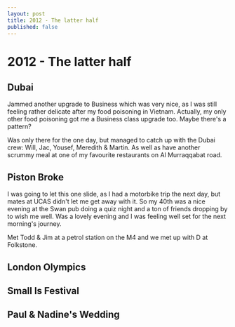 ```yaml
---
layout: post
title: 2012 - The latter half
published: false
---
```

# 2012 - The latter half

## Dubai
Jammed another upgrade to Business which was very nice, as I was still feeling rather delicate after my food poisoning in Vietnam. Actually, my only other food poisoning got me a Business class upgrade too. Maybe there's a pattern?

Was only there for the one day, but managed to catch up with the Dubai crew: Will, Jac, Yousef, Meredith & Martin. As well as have another scrummy meal at one of my favourite restaurants on Al Murraqqabat road.

## Piston Broke
I was going to let this one slide, as I had a motorbike trip the next day, but mates at UCAS didn't let me get away with it. So my 40th was a nice evening at the Swan pub doing a quiz night and a ton of friends dropping by to wish me well. Was a lovely evening and I was feeling well set for the next morning's journey.

Met Todd & Jim at a petrol station on the M4 and we met up with D at Folkstone.

## London Olympics

## Small Is Festival

## Paul & Nadine's Wedding



